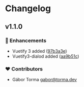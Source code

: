 # Changelog


## v1.1.0


### 🚀 Enhancements

- Vuetify 3 added ([97b3a3e](https://github.com/GaborTorma/nuxt-vuetify3-dialog/commit/97b3a3e))
- Vuetify3-dialod added ([aa9b51c](https://github.com/GaborTorma/nuxt-vuetify3-dialog/commit/aa9b51c))

### ❤️ Contributors

- Gábor Torma <gabor@torma.dev>

